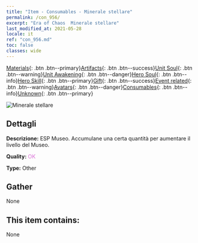 ```yaml
---
title: "Item - Consumables - Minerale stellare"
permalink: /con_956/
excerpt: "Era of Chaos  Minerale stellare"
last_modified_at: 2021-05-28
locale: it
ref: "con_956.md"
toc: false
classes: wide
---
```

 [Materials](/ItemsIT/){: .btn .btn--primary}[Artifacts](/ItemsIT/Artifacts/){: .btn .btn--success}[Unit Soul](/ItemsIT/UnitSoul/){: .btn .btn--warning}[Unit Awakening](/ItemsIT/UnitAwakening/){: .btn .btn--danger}[Hero Soul](/ItemsIT/HeroSoul/){: .btn .btn--info}[Hero Skill](/ItemsIT/HeroSkill/){: .btn .btn--primary}[Gift](/ItemsIT/Gift/){: .btn .btn--success}[Event related](/ItemsIT/Events/){: .btn .btn--warning}[Avatars](/ItemsIT/Avatars/){: .btn .btn--danger}[Consumables](/ItemsIT/Consumables/){: .btn .btn--info}[Unknown](/ItemsIT/Unknown/){: .btn .btn--primary}

 ![Minerale stellare](/images/t/i_40051.png)

## Dettagli
 **Descrizione:** ESP Museo. Accumulane una certa quantità per aumentare il livello del Museo.

 **Quality:** <span style="color: #DA70D6">OK</span>

 **Type:** Other

## Gather

  None

## This item contains:

  None

